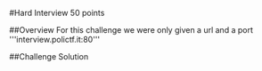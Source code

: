 #Hard Interview 50 points

##Overview
For this challenge we were only given a url and a port '''interview.polictf.it:80'''

##Challenge Solution

